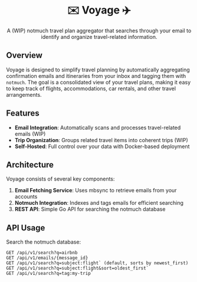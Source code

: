 <div align="center">
  
# ✉️ Voyage ✈️


A (WIP) notmuch travel plan aggregator that searches through your email to identify and organize travel-related information.

</div>

## Overview

Voyage is designed to simplify travel planning by automatically aggregating confirmation emails and itineraries from your inbox and tagging them with `notmuch`. The goal is a consolidated view of your travel plans, making it easy to keep track of flights, accommodations, car rentals, and other travel arrangements.

## Features

- **Email Integration**: Automatically scans and processes travel-related emails (WIP)
- **Trip Organization**: Groups related travel items into coherent trips (WIP)
- **Self-Hosted**: Full control over your data with Docker-based deployment

## Architecture

Voyage consists of several key components:

1. **Email Fetching Service**: Uses mbsync to retrieve emails from your accounts
2. **Notmuch Integration**: Indexes and tags emails for efficient searching
3. **REST API**: Simple Go API for searching the notmuch database

## API Usage

Search the notmuch database:
```
GET /api/v1/search?q=airbnb
GET /api/v1/emails/{message_id}
GET /api/v1/search?q=subject:flight` (default, sorts by newest_first)
GET /api/v1/search?q=subject:flight&sort=oldest_first`
GET /api/v1/search?q=tag:my-trip`
```
